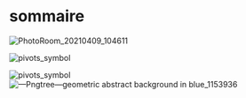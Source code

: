 # sommaire


![PhotoRoom_20210409_104611](https://user-images.githubusercontent.com/82149306/114158429-f26c7a80-9924-11eb-9e60-7d7e3b38dca8.png)


![pivots_symbol](https://user-images.githubusercontent.com/82149306/114274789-68a1d780-9a20-11eb-9cbb-58e818d6fa61.png)

![pivots_symbol](https://user-images.githubusercontent.com/82149306/114274789-68a1d780-9a20-11eb-9cbb-58e818d6fa61.png)
![—Pngtree—geometric abstract background in blue_1153936](https://user-images.githubusercontent.com/82149306/114274812-7e170180-9a20-11eb-9787-8798b3cc8fb7.png)
